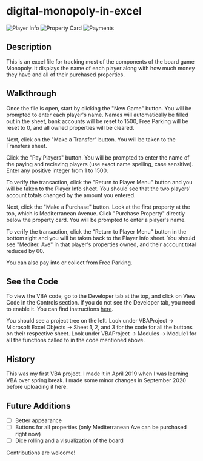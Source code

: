 # digital-monopoly-in-excel
![Player Info](C:\Users\maryc\OneDrive\Pictures\Screenshots\player.PNG)
![Property Card](C:\Users\maryc\OneDrive\Pictures\Screenshots\card.PNG)
![Payments](C:\Users\maryc\OneDrive\Pictures\Screenshots\pay.PNG)

## Description
This is an excel file for tracking most of the components of the board game Monopoly. It displays the name of each player along with how much money they have and all of their purchased properties. 

## Walkthrough
Once the file is open, start by clicking the "New Game" button. You will be prompted to enter each player's name. Names will automatically be filled out in the sheet, bank accounts will be reset to 1500, Free Parking will be reset to 0, and all owned properties will be cleared.

Next, click on the "Make a Transfer" button. You will be taken to the Transfers sheet. 

Click the "Pay Players" button. You will be prompted to enter the name of the paying and recieving players (use exact name spelling, case sensitive). Enter any positive integer from 1 to 1500. 

To verify the transaction, click the "Return to Player Menu" button and you will be taken to the Player Info sheet. You should see that the two players' account totals changed by the amount you entered.

Next, click the "Make a Purchase" button. Look at the first property at the top, which is Mediterranean Avenue. Click "Purchase Property" directly below the property card. You will be prompted to enter a player's name.

To verify the transaction, click the "Return to Player Menu" button in the bottom right and you will be taken back to the Player Info sheet. You should see "Mediter. Ave" in that player's properties owned, and their account total reduced by 60.

You can also pay into or collect from Free Parking.

## See the Code
To view the VBA code, go to the Developer tab at the top, and click on View Code in the Controls section.
If you do not see the Developer tab, you need to enable it. You can find instructions [here](https://www.excel-easy.com/examples/developer-tab.html).

You should see a project tree on the left. Look under VBAProject -> Microsoft Excel Objects -> Sheet 1, 2, and 3 for the code for all the buttons on their respective sheet.
Look under VBAProject -> Modules -> Module1 for all the functions called to in the code mentioned above.

## History
This was my first VBA project. I made it in April 2019 when I was learning VBA over spring break. I made some minor changes in September 2020 before uploading it here.

## Future Additions
- [ ] Better appearance
- [ ] Buttons for all properties (only Mediterranean Ave can be purchased right now)
- [ ] Dice rolling and a visualization of the board

Contributions are welcome!
